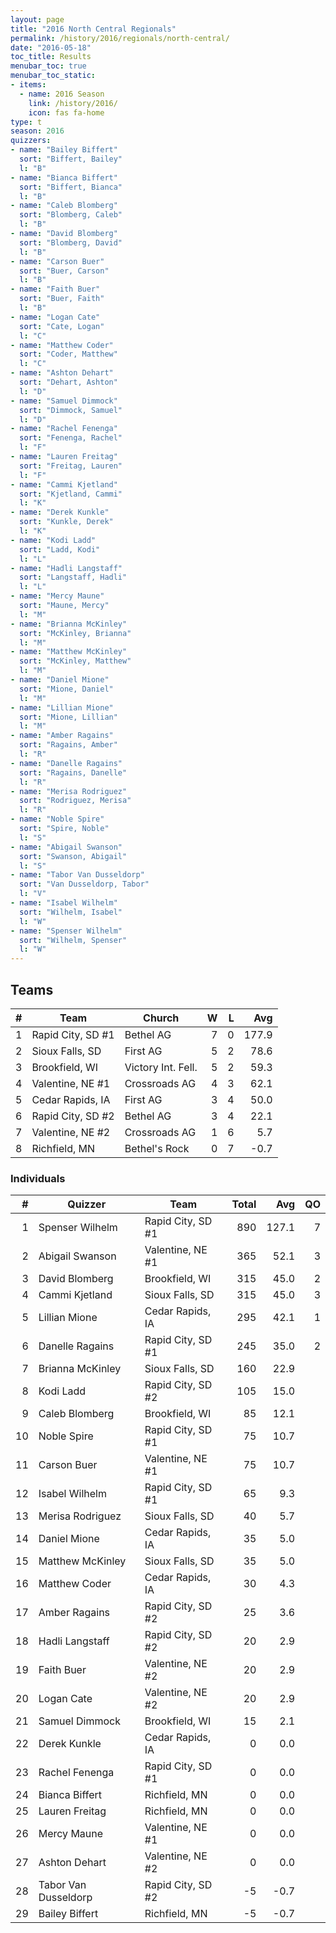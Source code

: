 ```yaml
---
layout: page
title: "2016 North Central Regionals"
permalink: /history/2016/regionals/north-central/
date: "2016-05-18"
toc_title: Results
menubar_toc: true
menubar_toc_static:
- items:
  - name: 2016 Season
    link: /history/2016/
    icon: fas fa-home
type: t
season: 2016
quizzers:
- name: "Bailey Biffert"
  sort: "Biffert, Bailey"
  l: "B"
- name: "Bianca Biffert"
  sort: "Biffert, Bianca"
  l: "B"
- name: "Caleb Blomberg"
  sort: "Blomberg, Caleb"
  l: "B"
- name: "David Blomberg"
  sort: "Blomberg, David"
  l: "B"
- name: "Carson Buer"
  sort: "Buer, Carson"
  l: "B"
- name: "Faith Buer"
  sort: "Buer, Faith"
  l: "B"
- name: "Logan Cate"
  sort: "Cate, Logan"
  l: "C"
- name: "Matthew Coder"
  sort: "Coder, Matthew"
  l: "C"
- name: "Ashton Dehart"
  sort: "Dehart, Ashton"
  l: "D"
- name: "Samuel Dimmock"
  sort: "Dimmock, Samuel"
  l: "D"
- name: "Rachel Fenenga"
  sort: "Fenenga, Rachel"
  l: "F"
- name: "Lauren Freitag"
  sort: "Freitag, Lauren"
  l: "F"
- name: "Cammi Kjetland"
  sort: "Kjetland, Cammi"
  l: "K"
- name: "Derek Kunkle"
  sort: "Kunkle, Derek"
  l: "K"
- name: "Kodi Ladd"
  sort: "Ladd, Kodi"
  l: "L"
- name: "Hadli Langstaff"
  sort: "Langstaff, Hadli"
  l: "L"
- name: "Mercy Maune"
  sort: "Maune, Mercy"
  l: "M"
- name: "Brianna McKinley"
  sort: "McKinley, Brianna"
  l: "M"
- name: "Matthew McKinley"
  sort: "McKinley, Matthew"
  l: "M"
- name: "Daniel Mione"
  sort: "Mione, Daniel"
  l: "M"
- name: "Lillian Mione"
  sort: "Mione, Lillian"
  l: "M"
- name: "Amber Ragains"
  sort: "Ragains, Amber"
  l: "R"
- name: "Danelle Ragains"
  sort: "Ragains, Danelle"
  l: "R"
- name: "Merisa Rodriguez"
  sort: "Rodriguez, Merisa"
  l: "R"
- name: "Noble Spire"
  sort: "Spire, Noble"
  l: "S"
- name: "Abigail Swanson"
  sort: "Swanson, Abigail"
  l: "S"
- name: "Tabor Van Dusseldorp"
  sort: "Van Dusseldorp, Tabor"
  l: "V"
- name: "Isabel Wilhelm"
  sort: "Wilhelm, Isabel"
  l: "W"
- name: "Spenser Wilhelm"
  sort: "Wilhelm, Spenser"
  l: "W"
---
```


## Teams

|    # | Team              | Church             |    W |    L |   Avg |
| ---: | ----------------- | ------------------ | ---: | ---: | ----: |
|    1 | Rapid City, SD #1 | Bethel AG          |    7 |    0 | 177.9 |
|    2 | Sioux Falls, SD   | First AG           |    5 |    2 |  78.6 |
|    3 | Brookfield, WI    | Victory Int. Fell. |    5 |    2 |  59.3 |
|    4 | Valentine, NE #1  | Crossroads AG      |    4 |    3 |  62.1 |
|    5 | Cedar Rapids, IA  | First AG           |    3 |    4 |  50.0 |
|    6 | Rapid City, SD #2 | Bethel AG          |    3 |    4 |  22.1 |
|    7 | Valentine, NE #2  | Crossroads AG      |    1 |    6 |   5.7 |
|    8 | Richfield, MN     | Bethel's Rock      |    0 |    7 |  -0.7 |

### Individuals

|    # | Quizzer              | Team              | Total |   Avg |   QO |
| ---: | -------------------- | ----------------- | ----: | ----: | ---: |
|    1 | Spenser Wilhelm      | Rapid City, SD #1 |   890 | 127.1 |    7 |
|    2 | Abigail Swanson      | Valentine, NE #1  |   365 |  52.1 |    3 |
|    3 | David Blomberg       | Brookfield, WI    |   315 |  45.0 |    2 |
|    4 | Cammi Kjetland       | Sioux Falls, SD   |   315 |  45.0 |    3 |
|    5 | Lillian Mione        | Cedar Rapids, IA  |   295 |  42.1 |    1 |
|    6 | Danelle Ragains      | Rapid City, SD #1 |   245 |  35.0 |    2 |
|    7 | Brianna McKinley     | Sioux Falls, SD   |   160 |  22.9 |      |
|    8 | Kodi Ladd            | Rapid City, SD #2 |   105 |  15.0 |      |
|    9 | Caleb Blomberg       | Brookfield, WI    |    85 |  12.1 |      |
|   10 | Noble Spire          | Rapid City, SD #1 |    75 |  10.7 |      |
|   11 | Carson Buer          | Valentine, NE #1  |    75 |  10.7 |      |
|   12 | Isabel Wilhelm       | Rapid City, SD #1 |    65 |   9.3 |      |
|   13 | Merisa Rodriguez     | Sioux Falls, SD   |    40 |   5.7 |      |
|   14 | Daniel Mione         | Cedar Rapids, IA  |    35 |   5.0 |      |
|   15 | Matthew McKinley     | Sioux Falls, SD   |    35 |   5.0 |      |
|   16 | Matthew Coder        | Cedar Rapids, IA  |    30 |   4.3 |      |
|   17 | Amber Ragains        | Rapid City, SD #2 |    25 |   3.6 |      |
|   18 | Hadli Langstaff      | Rapid City, SD #2 |    20 |   2.9 |      |
|   19 | Faith Buer           | Valentine, NE #2  |    20 |   2.9 |      |
|   20 | Logan Cate           | Valentine, NE #2  |    20 |   2.9 |      |
|   21 | Samuel Dimmock       | Brookfield, WI    |    15 |   2.1 |      |
|   22 | Derek Kunkle         | Cedar Rapids, IA  |     0 |   0.0 |      |
|   23 | Rachel Fenenga       | Rapid City, SD #1 |     0 |   0.0 |      |
|   24 | Bianca Biffert       | Richfield, MN     |     0 |   0.0 |      |
|   25 | Lauren Freitag       | Richfield, MN     |     0 |   0.0 |      |
|   26 | Mercy Maune          | Valentine, NE #1  |     0 |   0.0 |      |
|   27 | Ashton Dehart        | Valentine, NE #2  |     0 |   0.0 |      |
|   28 | Tabor Van Dusseldorp | Rapid City, SD #2 |    -5 |  -0.7 |      |
|   29 | Bailey Biffert       | Richfield, MN     |    -5 |  -0.7 |      |